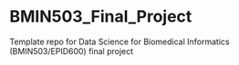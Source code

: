 # BMIN503_Final_Project
Template repo for Data Science for Biomedical Informatics (BMIN503/EPID600) final project
